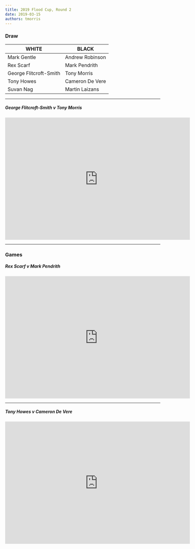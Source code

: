 ```yaml
---
title: 2019 Flood Cup, Round 2
date: 2019-03-15
authors: tmorris
---
```


### Draw

| WHITE                  | BLACK              |
| ---------------------- | ------------------ |
| Mark Gentle            | Andrew Robinson    |
| Rex Scarf              | Mark Pendrith      |
| George Flitcroft-Smith | Tony Morris        |
| Tony Howes             | Cameron De Vere    |
| Suvan Nag              | Martin Laizans     |

----

##### George Flitcroft-Smith v Tony Morris

<iframe src="https://lichess.org/embed/Tv1ie45I?theme=auto&amp;bg=auto" width=600 height=397 frameborder=0></iframe>

----

### Games

##### Rex Scarf v Mark Pendrith

<iframe src="https://lichess.org/embed/kN4jlD32?theme=auto&amp;bg=auto" width=600 height=397 frameborder=0></iframe>

----

##### Tony Howes v Cameron De Vere

<iframe src="https://lichess.org/embed/2CzrmNUm?theme=auto&amp;bg=auto" width=600 height=397 frameborder=0></iframe>

